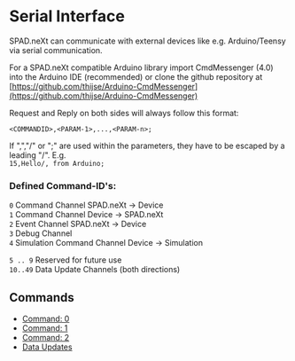 # Serial Interface

SPAD.neXt can communicate with external devices like e.g. Arduino/Teensy via serial communication.

For a SPAD.neXt compatible Arduino library import CmdMessenger \(4.0\) into the Arduino IDE \(recommended\) or clone the github repository at [https://github.com/thijse/Arduino-CmdMessenger](https://github.com/thijse/Arduino-CmdMessenger)

Request and Reply on both sides will always follow this format:

`<COMMANDID>,<PARAM-1>,...,<PARAM-n>;`

If ",","/" or ";" are used within the parameters, they have to be escaped by a leading "/". E.g.  
`15,Hello/, from Arduino;`

### Defined Command-ID's:

`0` Command Channel SPAD.neXt -&gt; Device  
`1` Command Channel Device -&gt; SPAD.neXt  
`2` Event Channel SPAD.neXt -&gt; Device  
`3` Debug Channel  
`4` Simulation Command Channel Device -&gt; Simulation

`5 .. 9` Reserved for future use  
`10..49` Data Update Channels \(both directions\)

## Commands

* [Command: 0](command-0.md)
* [Command: 1](https://github.com/c0nnex/SPAD.next-docs/tree/3d7ff617b724c2c2c2a1802509be5ba220982c08/extending-and-apis/serial-interface/command-1.md)
* [Command: 2](https://github.com/c0nnex/SPAD.next-docs/tree/3d7ff617b724c2c2c2a1802509be5ba220982c08/extending-and-apis/serial-interface/command-2.md)
* [Data Updates](https://github.com/c0nnex/SPAD.next-docs/tree/3d7ff617b724c2c2c2a1802509be5ba220982c08/extending-and-apis/serial-interface/command-data-updates.md)



